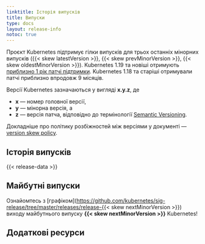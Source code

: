 ```yaml
---
linktitle: Історія випусків
title: Випуски
type: docs
layout: release-info
notoc: true
---
```


<!-- overview -->

Проєкт Kubernetes підтримує гілки випусків для трьох останніх мінорних випусків ({{< skew latestVersion >}}, {{< skew prevMinorVersion >}}, {{< skew oldestMinorVersion >}}). Kubernetes 1.19 та новіші отримують [приблизно 1 рік патчі підтримки](/releases/patch-releases/#support-period). Kubernetes 1.18 та старіші отримували патчі приблизно впродовж 9 місяців.

Версії Kubernetes зазначаються у вигляді **x.y.z**, де

- **x** — номер головної версії,
- **y** — мінорна версія, а
- **z** — версія патча, відповідно до термінології [Semantic Versioning](https://semver.org/lang/uk/).

Докладніше про політику розбіжностей між версіями у документі — [version skew policy](/releases/version-skew-policy/).

<!-- body -->

## Історія випусків

{{< release-data >}}

## Майбутні випуски

Ознайомтесь з [графіком](<https://github.com/kubernetes/sig-release/tree/master/releases/release-{{>< skew nextMinorVersion >}}) виходу майбутнього випуску **{{< skew nextMinorVersion >}}** Kubernetes!

## Додаткові ресурси
